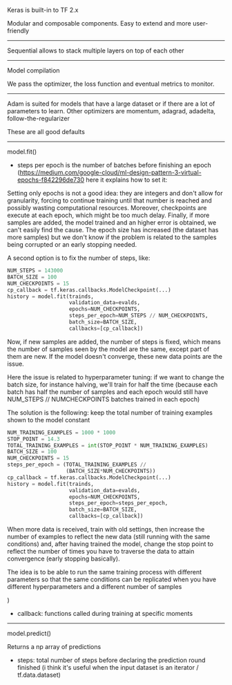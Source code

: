 
Keras is built-in to TF 2.x

Modular and composable components.
Easy to extend and more user-friendly

---

Sequential allows to stack multiple layers on top of each other

---

Model compilation

We pass the optimizer, the loss function and eventual metrics to monitor.

---

Adam is suited for models that have a large dataset or if there are a lot of parameters to learn.
Other optimizers are momentum, adagrad, adadelta, follow-the-regularizer

These are all good defaults

---

model.fit()

- steps per epoch is the number of batches before finishing an epoch (https://medium.com/google-cloud/ml-design-pattern-3-virtual-epochs-f842296de730 here it explains how to set it:

Setting only epochs is not a good idea: they are integers and don't allow for granularity, forcing to continue training until that number is reached and possibly wasting computational resources. Moreover, checkpoints are execute at each epoch, which might be too much delay. Finally, if more samples are added, the model trained and an higher error is obtained, we can't easily find the cause. The epoch size has increased (the dataset has more samples) but we don't know if the problem is related to the samples being corrupted or an early stopping needed.

A second option is to fix the number of steps, like:

```python
NUM_STEPS = 143000  
BATCH_SIZE = 100  
NUM_CHECKPOINTS = 15
cp_callback = tf.keras.callbacks.ModelCheckpoint(...)  
history = model.fit(trainds,   
                    validation_data=evalds,  
                    epochs=NUM_CHECKPOINTS,  
                    steps_per_epoch=NUM_STEPS // NUM_CHECKPOINTS,   
                    batch_size=BATCH_SIZE,  
                    callbacks=[cp_callback])
```

Now, if new samples are added, the number of steps is fixed, which means the number of samples seen by the model are the same, except part of them are new. If the model doesn't converge, these new data points are the issue.

Here the issue is related to hyperparameter tuning: if we want to change the batch size, for instance halving, we'll train for half the time (because each batch has half the number of samples and each epoch would still have NUM_STEPS // NUMCHECKPOINTS batches trained in each epoch)

The solution is the following: keep the total number of training examples shown to the model constant

```python
NUM_TRAINING_EXAMPLES = 1000 * 1000  
STOP_POINT = 14.3  
TOTAL_TRAINING_EXAMPLES = int(STOP_POINT * NUM_TRAINING_EXAMPLES)  
BATCH_SIZE = 100  
NUM_CHECKPOINTS = 15
steps_per_epoch = (TOTAL_TRAINING_EXAMPLES //   
                   (BATCH_SIZE*NUM_CHECKPOINTS))
cp_callback = tf.keras.callbacks.ModelCheckpoint(...)  
history = model.fit(trainds,   
                    validation_data=evalds,  
                    epochs=NUM_CHECKPOINTS,  
                    steps_per_epoch=steps_per_epoch,   
                    batch_size=BATCH_SIZE,  
                    callbacks=[cp_callback])
```

When more data is received, train with old settings, then increase the number of examples to reflect the new data (still running with the same conditions) and, after having trained the model, change the stop point to reflect the number of times you have to traverse the data to attain convergence (early stopping basically).

The idea is to be able to run the same training process with different parameters so that the same conditions can be replicated when you have different hyperparameters and a different number of samples

)
- callback: functions called during training at specific moments

---

model.predict()

Returns a np array of predictions

- steps: total number of steps before declaring the prediction round finished (i think it's useful when the input dataset is an iterator / tf.data.dataset)

